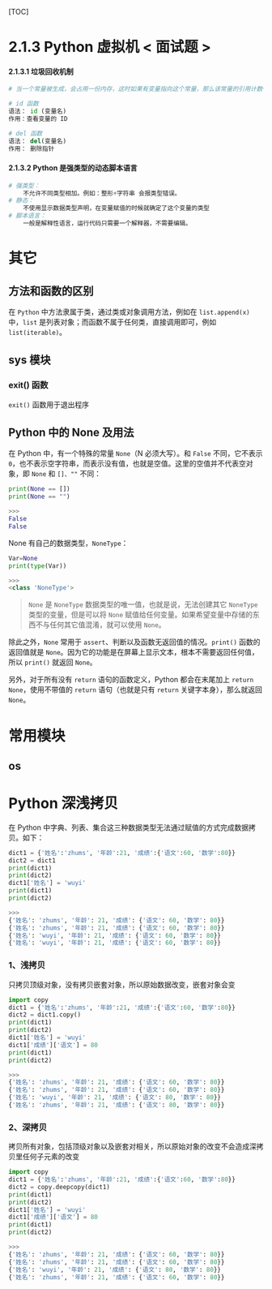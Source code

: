 [TOC]

# 2.1.3 Python 虚拟机 < 面试题 >

#### 2.1.3.1 垃圾回收机制

```python
# 当一个常量被生成，会占用一份内存，这时如果有变量指向这个常量，那么该常量的引用计数+1，Python 虚拟机规定，当一个常量的引用计数为 0 时，也就是没有变量指向的时候，该常量占用的内存会被回收
```

```python
# id 函数
语法： id (变量名) 
作用：查看变量的 ID 
```

```python
# del 函数
语法： del(变量名)
作用： 删除指针
```

#### 2.1.3.2 Python 是强类型的动态脚本语言

```python
# 强类型：
	不允许不同类型相加。例如：整形+字符串 会报类型错误。
# 静态：
	不使用显示数据类型声明，在变量赋值的时候就确定了这个变量的类型
# 脚本语言：
	一般是解释性语言，运行代码只需要一个解释器，不需要编辑。 
```

# 其它

## 方法和函数的区别

在 `Python` 中方法隶属于类，通过类或对象调用方法，例如在 `list.append(x)` 中，`list` 是列表对象；而函数不属于任何类，直接调用即可，例如 `list(iterable)`。

## sys 模块

### exit() 函数

`exit()` 函数用于退出程序

## Python 中的 None 及用法

在 Python 中，有一个特殊的常量 `None`（N 必须大写）。和 `False` 不同，它不表示 `0`，也不表示空字符串，而表示没有值，也就是空值。这里的空值并不代表空对象，即 `None` 和 `[]、""` 不同：

```python
print(None == [])
print(None == "")

>>>
False
False
```

None 有自己的数据类型，`NoneType`：

```python
Var=None
print(type(Var))

>>>
<class 'NoneType'>
```

>   `None` 是 `NoneType` 数据类型的唯一值，也就是说，无法创建其它 `NoneType` 类型的变量，但是可以将 `None` 赋值给任何变量。如果希望变量中存储的东西不与任何其它值混淆，就可以使用 `None`。

除此之外，`None` 常用于 `assert`、判断以及函数无返回值的情况。`print()` 函数的返回值就是 `None`。因为它的功能是在屏幕上显示文本，根本不需要返回任何值，所以 `print()` 就返回 `None`。

另外，对于所有没有 `return` 语句的函数定义，Python 都会在末尾加上 `return None`，使用不带值的 `return` 语句（也就是只有 `return` 关键字本身），那么就返回 `None`。

# 常用模块

## os

# Python 深浅拷贝

在 Python 中字典、列表、集合这三种数据类型无法通过赋值的方式完成数据拷贝。如下：

```python
dict1 = {'姓名':'zhums', '年龄':21, '成绩':{'语文':60, '数学':80}}
dict2 = dict1
print(dict1)
print(dict2)
dict1['姓名'] = 'wuyi'
print(dict1)
print(dict2)

>>>
{'姓名': 'zhums', '年龄': 21, '成绩': {'语文': 60, '数学': 80}}
{'姓名': 'zhums', '年龄': 21, '成绩': {'语文': 60, '数学': 80}}
{'姓名': 'wuyi', '年龄': 21, '成绩': {'语文': 60, '数学': 80}}
{'姓名': 'wuyi', '年龄': 21, '成绩': {'语文': 60, '数学': 80}}
```

### 1、浅拷贝

只拷贝顶级对象，没有拷贝嵌套对象，所以原始数据改变，嵌套对象会变

```python
import copy
dict1 = {'姓名':'zhums', '年龄':21, '成绩':{'语文':60, '数学':80}}
dict2 = dict1.copy()
print(dict1)
print(dict2)
dict1['姓名'] = 'wuyi'
dict1['成绩']['语文'] = 80
print(dict1)
print(dict2)

>>>
{'姓名': 'zhums', '年龄': 21, '成绩': {'语文': 60, '数学': 80}}
{'姓名': 'zhums', '年龄': 21, '成绩': {'语文': 60, '数学': 80}}
{'姓名': 'wuyi', '年龄': 21, '成绩': {'语文': 80, '数学': 80}}
{'姓名': 'zhums', '年龄': 21, '成绩': {'语文': 80, '数学': 80}}
```

### 2、深拷贝

拷贝所有对象，包括顶级对象以及嵌套对相关，所以原始对象的改变不会造成深拷贝里任何子元素的改变

```python
import copy
dict1 = {'姓名':'zhums', '年龄':21, '成绩':{'语文':60, '数学':80}}
dict2 = copy.deepcopy(dict1)
print(dict1)
print(dict2)
dict1['姓名'] = 'wuyi'
dict1['成绩']['语文'] = 80
print(dict1)
print(dict2)

>>>
{'姓名': 'zhums', '年龄': 21, '成绩': {'语文': 60, '数学': 80}}
{'姓名': 'zhums', '年龄': 21, '成绩': {'语文': 60, '数学': 80}}
{'姓名': 'wuyi', '年龄': 21, '成绩': {'语文': 80, '数学': 80}}
{'姓名': 'zhums', '年龄': 21, '成绩': {'语文': 60, '数学': 80}}
```
